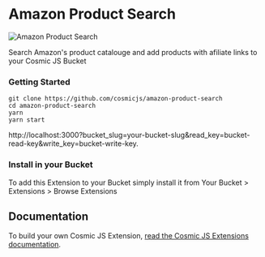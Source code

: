 # Amazon Product Search
![Amazon Product Search](https://cosmicjs.com/uploads/27cc9730-5e7a-11e7-9efa-1959153891b6-amazon-product-search.jpg)

Search Amazon's product catalouge and add products with afiliate links to your Cosmic JS Bucket
### Getting Started
```
git clone https://github.com/cosmicjs/amazon-product-search
cd amazon-product-search
yarn
yarn start
```
http://localhost:3000?bucket_slug=your-bucket-slug&read_key=bucket-read-key&write_key=bucket-write-key.

### Install in your Bucket
To add this Extension to your Bucket simply install it from Your Bucket > Extensions > Browse Extensions
## Documentation
To build your own Cosmic JS Extension, [read the Cosmic JS Extensions documentation](https://cosmicjs.com/docs/extensions).

